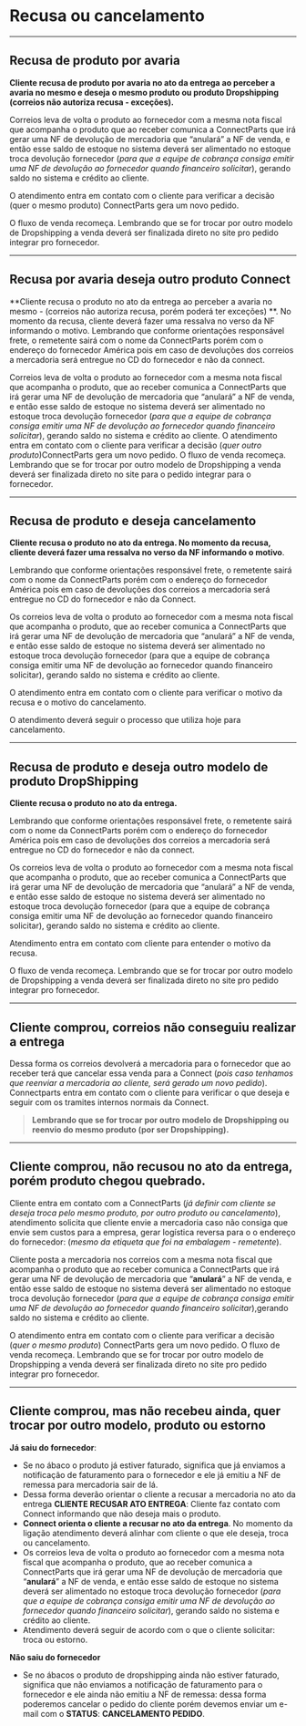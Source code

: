 # Recusa ou cancelamento

---

## Recusa de produto por avaria 

**Cliente recusa de produto por avaria no ato da entrega ao perceber a avaria no mesmo e deseja o mesmo produto ou produto Dropshipping (correios não autoriza recusa - exceções).**

Correios leva de volta o produto ao fornecedor com a mesma nota fiscal que acompanha o produto que ao receber comunica a ConnectParts que irá gerar uma NF de devolução de mercadoria que “anulará” a NF de venda, e então esse saldo de estoque no
sistema deverá ser alimentado no estoque troca devolução fornecedor (_para que a equipe de cobrança consiga emitir uma NF de devolução ao fornecedor quando financeiro solicitar_), gerando saldo no sistema e crédito ao cliente.

O atendimento entra em contato com o cliente para verificar a decisão (quer o mesmo produto) ConnectParts gera um novo pedido.

O fluxo de venda recomeça. Lembrando que se for trocar por outro modelo de Dropshipping a venda deverá ser finalizada direto no site pro pedido integrar pro fornecedor.

---

## Recusa por avaria deseja outro produto Connect 

**Cliente recusa o produto no ato da entrega ao perceber a avaria no mesmo - (correios não autoriza recusa, porém poderá ter exceções)
**. 
No momento da recusa, cliente deverá fazer uma ressalva no verso da NF informando o motivo.
Lembrando que conforme orientações responsável frete, o remetente sairá com o nome da ConnectParts porém com o endereço do fornecedor América pois em caso de devoluções dos correios a mercadoria será entregue no CD do fornecedor e não da connect.
 
Correios leva de volta o produto ao fornecedor com a mesma nota fiscal que acompanha o produto, que ao receber comunica a ConnectParts que irá gerar uma NF de devolução de mercadoria que “anulará” a NF de venda, e então esse saldo de estoque no sistema deverá ser alimentado no estoque troca devolução fornecedor (_para que a equipe de cobrança consiga emitir uma NF de devolução ao fornecedor quando financeiro solicitar_), gerando saldo no sistema e crédito ao cliente.
O atendimento entra em contato com o cliente para verificar a decisão (_quer outro produto_)ConnectParts gera um novo pedido.
O fluxo de venda recomeça. Lembrando que se for trocar por outro modelo de Dropshipping a venda deverá ser finalizada direto no site para o pedido integrar para o fornecedor.

---

## Recusa de produto e deseja cancelamento

**Cliente recusa o produto no ato da entrega. No momento da recusa, cliente deverá fazer uma ressalva no verso da NF informando o motivo**.

Lembrando que conforme orientações responsável frete, o remetente sairá com o nome da ConnectParts porém com o endereço do fornecedor América pois em caso de devoluções dos correios a mercadoria será entregue no CD do fornecedor e não da Connect.

Os correios leva de volta o produto ao fornecedor com a mesma nota fiscal que acompanha o produto, que ao receber comunica a ConnectParts que irá gerar uma NF de devolução de mercadoria que “anulará” a NF de venda, e então esse saldo de estoque no sistema deverá ser alimentado no estoque troca devolução fornecedor (para que a equipe de cobrança consiga emitir uma NF de devolução ao fornecedor quando financeiro solicitar), gerando saldo no sistema e crédito ao cliente.

O atendimento entra em contato com o cliente para verificar o motivo da recusa e o motivo do cancelamento.

O atendimento deverá seguir o processo que utiliza hoje para cancelamento.

---

## Recusa de produto e deseja outro modelo de produto DropShipping

**Cliente recusa o produto no ato da entrega.**

Lembrando que conforme orientações responsável frete, o remetente sairá com o nome da ConnectParts porém com o endereço do fornecedor América pois em caso de devoluções dos correios a mercadoria será entregue no CD do fornecedor e não da connect.


Os correios leva de volta o produto ao fornecedor com a mesma nota fiscal que acompanha o produto, que ao receber comunica a ConnectParts que irá gerar uma NF de devolução de mercadoria que “anulará” a NF de venda, e então esse saldo de estoque no sistema deverá ser alimentado no estoque troca devolução fornecedor (para que a equipe de cobrança consiga emitir uma NF de devolução ao fornecedor quando financeiro solicitar), gerando saldo no sistema e crédito ao cliente.


Atendimento entra em contato com cliente para entender o motivo da recusa.

O fluxo de venda recomeça. Lembrando que se for trocar por outro modelo de Dropshipping a venda deverá ser finalizada direto no site pro pedido integrar pro fornecedor.

---

## Cliente comprou, correios não conseguiu realizar a entrega

Dessa forma os correios devolverá a mercadoria para o fornecedor que ao receber terá que cancelar essa venda para a Connect (_pois caso tenhamos que reenviar a mercadoria ao cliente, será gerado um novo pedido_). Connectparts entra em contato com o cliente para verificar o que deseja e seguir com os tramites internos normais da Connect. 

>**Lembrando que se for trocar por outro modelo de Dropshipping ou reenvio do mesmo produto (por ser Dropshipping).**

---

## Cliente comprou, não recusou no ato da entrega, porém produto chegou quebrado.

Cliente entra em contato com a ConnectParts (_já definir com cliente se deseja troca pelo mesmo produto, por outro produto ou cancelamento_), atendimento solicita que cliente envie a mercadoria caso não consiga que envie sem custos para a empresa, gerar logística reversa para o o endereço do fornecedor: (_mesmo da etiqueta que foi na embalagem - remetente_).

Cliente posta a mercadoria nos correios com a mesma nota fiscal que acompanha o produto que ao receber comunica a ConnectParts que irá gerar uma NF de devolução de mercadoria que “**anulará**” a NF de venda, e então esse saldo de estoque no sistema deverá ser alimentado no estoque troca devolução fornecedor (_para que a equipe de cobrança consiga emitir uma NF de devolução ao fornecedor quando financeiro solicitar_),gerando saldo no sistema e crédito ao cliente.


O atendimento entra em contato com o cliente para verificar a decisão (_quer o mesmo produto_) ConnectParts gera um novo pedido.
O fluxo de venda recomeça. Lembrando que se for trocar por outro modelo de Dropshipping a venda deverá ser finalizada direto no site pro pedido integrar pro fornecedor.

---

## Cliente comprou, mas não recebeu ainda, quer trocar por outro modelo, produto ou estorno

**Já saiu do fornecedor**: 
- Se no ábaco o produto já estiver faturado, significa que já enviamos a notificação de faturamento para o fornecedor e ele já emitiu a NF de remessa para mercadoria sair de lá. 
- Dessa forma deverão orientar o cliente a recusar a mercadoria no ato da entrega **CLIENTE RECUSAR ATO ENTREGA**: Cliente faz contato com Connect informando que não deseja mais o produto. 
- **Connect orienta o cliente a recusar no ato da entrega**. No momento da ligação atendimento deverá alinhar com cliente o que ele deseja, troca ou cancelamento.
- Os correios  leva de volta o produto ao fornecedor com a mesma nota fiscal que acompanha o produto, que ao receber comunica a ConnectParts que irá gerar uma NF de devolução de mercadoria que “**anulará**” a NF de venda, e então esse saldo de estoque no sistema deverá ser alimentado no estoque troca devolução fornecedor (_para que a equipe de cobrança consiga emitir uma NF de devolução ao fornecedor quando financeiro solicitar_), gerando saldo no sistema e crédito ao cliente.
- Atendimento deverá seguir de acordo com o que o cliente solicitar: troca ou estorno.

**Não saiu do fornecedor** 
- Se no ábacos o produto de dropshipping ainda não estiver faturado, significa que não enviamos a notificação de faturamento para o fornecedor e ele ainda não emitiu a NF de remessa: dessa forma poderemos cancelar o pedido do cliente porém devemos enviar um e-mail com o **STATUS**: **CANCELAMENTO PEDIDO**.
